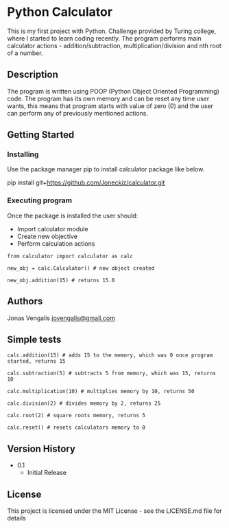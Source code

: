# Python Calculator

This is my first project with Python. Challenge provided by Turing college, where I started to learn coding recently. The program performs main calculator
actions - addition/subtraction, multiplication/division and nth root of a number.

## Description

The program is written using POOP (Python Object Oriented Programming) code. The program has its own memory and can be reset any time user wants, this means 
that program starts with value of zero (0) and the user can perform any of previously mentioned actions.

## Getting Started

### Installing

Use the package manager pip to install calculator package like below.

pip install git+https://github.com/Joneckiz/calculator.git

### Executing program

Once the package is installed the user should:
* Import calculator module
* Create new objective
* Perform calculation actions

```
from calculator import calculator as calc

new_obj = calc.Calculator() # new object created

new_obj.addition(15) # returns 15.0
```

## Authors

Jonas Vengalis
jovengalis@gmail.com

## Simple tests

```
calc.addition(15) # adds 15 to the memory, which was 0 once program started, returns 15

calc.subtraction(5) # subtracts 5 from memory, which was 15, returns 10

calc.multiplication(10) # multiplies memory by 10, returns 50

calc.division(2) # divides memory by 2, returns 25

calc.root(2) # square roots memory, returns 5

calc.reset() # resets calculators memory to 0
```

## Version History

* 0.1
    * Initial Release

## License

This project is licensed under the MIT License - see the LICENSE.md file for details
